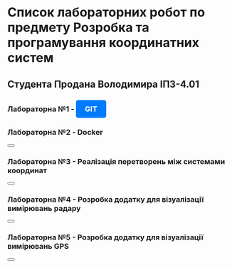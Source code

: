 # Список лабораторних робот по предмету Розробка та програмування координатних систем
## Студента Продана Володимира IПЗ-4.01

### Лабораторна №1 - <a href="https://example.com" style="display: inline-block; padding: 10px 20px; background-color: #007BFF; color: white; text-decoration: none; border-radius: 5px;">GIT</a>

### Лабораторна №2 - Docker
<button></button>
### Лабораторна №3 - Реалізація перетворень між системами координат
<button></button>
### Лабораторна №4 - Розробка додатку для візуалізації вимірювань радару
<button></button>
### Лабораторна №5 - Розробка додатку для візуалізації вимірювань GPS
<button></button>
